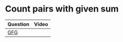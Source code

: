 Count pairs with given sum
===

|Question|Video|
|-|-|
|[GFG](https://practice.geeksforgeeks.org/problems/count-pairs-with-given-sum5022/1)||